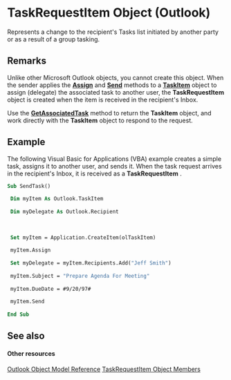 
# TaskRequestItem Object (Outlook)

Represents a change to the recipient's Tasks list initiated by another party or as a result of a group tasking.


## Remarks

Unlike other Microsoft Outlook objects, you cannot create this object. When the sender applies the  **[Assign](f254107a-4182-de3a-2039-08f664e61eeb.md)** and **[Send](54f751fc-cff1-5d17-f635-f688cd8ad6f8.md)** methods to a **[TaskItem](5df8cfa5-5460-a5a1-a130-ba5bca1a0091.md)** object to assign (delegate) the associated task to another user, the **TaskRequestItem** object is created when the item is received in the recipient's Inbox.

Use the  **[GetAssociatedTask](ec170266-9898-79d8-03e9-7ea38d789d40.md)** method to return the **TaskItem** object, and work directly with the **TaskItem** object to respond to the request.


## Example

The following Visual Basic for Applications (VBA) example creates a simple task, assigns it to another user, and sends it. When the task request arrives in the recipient's Inbox, it is received as a  **TaskRequestItem** .






```vb
Sub SendTask() 
 
 Dim myItem As Outlook.TaskItem 
 
 Dim myDelegate As Outlook.Recipient 
 
 
 
 Set myItem = Application.CreateItem(olTaskItem) 
 
 myItem.Assign 
 
 Set myDelegate = myItem.Recipients.Add("Jeff Smith") 
 
 myItem.Subject = "Prepare Agenda For Meeting" 
 
 myItem.DueDate = #9/20/97# 
 
 myItem.Send 
 
End Sub
```


## See also


#### Other resources


[Outlook Object Model Reference](http://msdn.microsoft.com/library/73221b13-d8d8-99b8-3394-b95dbbfd5ddc%28Office.15%29.aspx)
[TaskRequestItem Object Members](d43114ee-be91-ff02-3424-525da2cf3a50.md)
